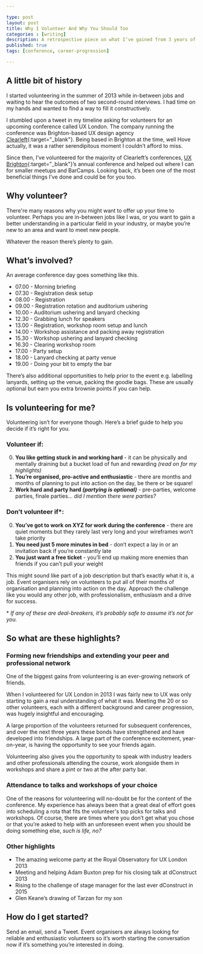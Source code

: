 ```yaml
---

type: post
layout: post
title: Why I Volunteer And Why You Should Too
categories : [writing]
description: A retrospective piece on what I’ve gained from 3 years of volunteering for web/digital conferences.
published: true
tags: [conference, career-progression]

---
```


## A little bit of history

I started volunteering in the summer of 2013 while in-between jobs and waiting to hear the outcomes of two second-round interviews. I had time on my hands and wanted to find a way to fill it constructively.

I stumbled upon a tweet in my timeline asking for volunteers for an upcoming conference called UX London. The company running the conference was Brighton-based UX design agency [Clearleft](http://clearleft.com/){:target="_blank"}. Being based in Brighton at the time, well Hove actually, it was a rather serendipitous moment I couldn’t afford to miss.

Since then, I’ve volunteered for the majority of Clearleft’s conferences, [UX Brighton](http://uxbrighton.org.uk/){:target="_blank"}’s annual conference and helped out where I can for smaller meetups and BarCamps. Looking back, it’s been one of the most beneficial things I’ve done and could be for you too.

## Why volunteer?

There're many reasons why you might want to offer up your time to volunteer. Perhaps you are in-between jobs like I was, or you want to gain a better understanding in a particular field in your industry, or maybe you’re new to an area and want to meet new people.

Whatever the reason there’s plenty to gain.

## What’s involved?

An average conference day goes something like this.

* 07.00 - Morning briefing
* 07.30 - Registration desk setup
* 08.00 - Registration
* 09.00 - Registration rotation and auditorium ushering
* 10.00 - Auditorium ushering and lanyard checking
* 12.30 - Grabbing lunch for speakers
* 13.00 - Registration, workshop room setup and lunch
* 14.00 - Workshop assistance and packing away registration
* 15.30 - Workshop ushering and lanyard checking
* 16.30 - Clearing workshop room
* 17.00 - Party setup
* 18.00 - Lanyard checking at party venue
* 19.00 - Doing your bit to empty the bar

There’s also additional opportunities to help prior to the event e.g. labelling lanyards, setting up the venue, packing the goodie bags. These are usually optional but earn you extra brownie points if you can help.

## Is volunteering for me?

Volunteering isn’t for everyone though. Here’s a brief guide to help you decide if it’s right for you.

### Volunteer if:

0. **You like getting stuck in and working hard** - it can be physically and mentally draining but a bucket load of fun and rewarding _(read on for my highlights)_
0. **You’re organised, pro-active and enthusiastic** - there are months and months of planning to put into action on the day, be there or be square!
0. **Work hard and party hard _(partying is optional)_** - pre-parties, welcome parties, finale parties… _did I mention there were parties?_

### Don’t volunteer if\*:

0. **You’ve got to work on XYZ for work during the conference** - there are quiet moments but they rarely last very long and your wireframes won’t take priority
0. **You need just 5 more minutes in bed** - don’t expect a lay in or an invitation back if you’re constantly late
0. **You just want a free ticket** - you’ll end up making more enemies than friends if you can’t pull your weight

This might sound like part of a job description but that’s exactly what it is, a job. Event organisers rely on volunteers to put all of their months of organisation and planning into action on the day. Approach the challenge like you would any other job, with professionalism, enthusiasm and a drive for success.

\* _If any of these are deal-breakers, it’s probably safe to assume it’s not for you._

## So what are these highlights?

### Forming new friendships and extending your peer and professional network

One of the biggest gains from volunteering is an ever-growing network of friends.

When I volunteered for UX London in 2013 I was fairly new to UX was only starting to gain a real understanding of what it was. Meeting the 20 or so other volunteers, each with a different background and career progression, was hugely insightful and encouraging.

A large proportion of the volunteers returned for subsequent conferences, and over the next three years these bonds have strengthened and have developed into friendships. A large part of the conference excitement, year-on-year, is having the opportunity to see your friends again.

Volunteering also gives you the opportunity to speak with industry leaders and other professionals attending the course, work alongside them in workshops and share a pint or two at the after party bar.

### Attendance to talks and workshops of your choice

One of the reasons for volunteering will no-doubt be for the content of the conference. My experience has always been that a great deal of effort goes into scheduling a rota that fits the volunteer's top picks for talks and workshops. Of course, there are times where you don’t get what you chose or that you’re asked to help with an unforeseen event when you should be doing something else, *such is life, no?*

### Other highlights

* The amazing welcome party at the Royal Observatory for UX London 2013
* Meeting and helping Adam Buxton prep for his closing talk at dConstruct 2013
* Rising to the challenge of stage manager for the last ever dConstruct in 2015
* Glen Keane’s drawing of Tarzan for my son

## How do I get started?

Send an email, send a Tweet. Event organisers are always looking for reliable and enthusiastic volunteers so it’s worth starting the conversation now if it’s something you’re interested in doing.
